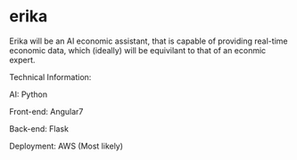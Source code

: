 # erika

Erika will be an AI economic assistant, that is capable of providing real-time
economic data, which (ideally) will be equivilant to that of an econmic expert.

Technical Information:

AI: Python

Front-end: Angular7

Back-end: Flask

Deployment: AWS (Most likely)
